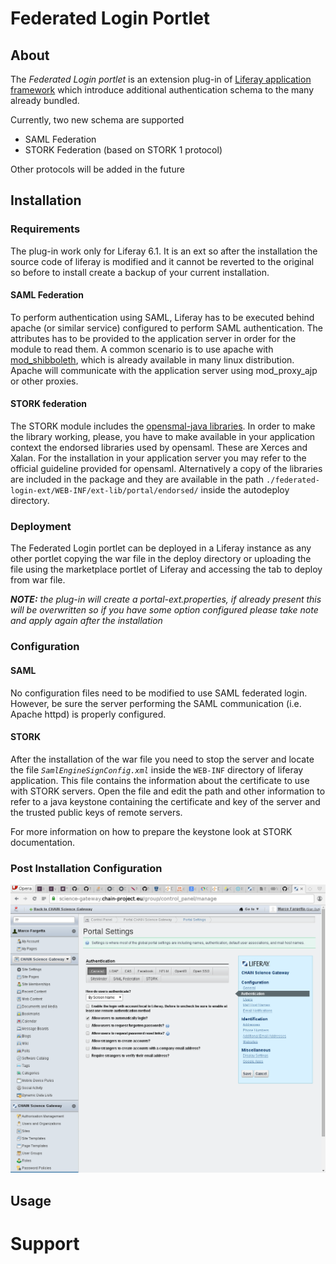 # Federated Login Portlet

## About

The *Federated Login portlet* is an extension plug-in of [Liferay application framework](http://www.liferay.com)
which introduce additional authentication schema to the many already bundled.

Currently, two new schema are supported
* SAML Federation
* STORK Federation (based on STORK 1 protocol)

Other protocols will be added in the future


## Installation

### Requirements

The plug-in work only for Liferay 6.1. It is an ext so after the
installation the source code of liferay is modified and it cannot be
reverted to the original so before to install create a backup of your
current installation.


#### SAML Federation

To perform authentication using SAML, Liferay has to be executed
behind apache (or similar service) configured to perform SAML
authentication. The attributes has to be provided to the application
server in order for the module to read them. A common scenario is to
use apache with [mod_shibboleth](https://shibboleth.net/products/),
which is already available in many linux distribution. Apache will
communicate with the application server using mod_proxy_ajp or other
proxies.

#### STORK federation

The STORK module includes the [opensmal-java
libraries](https://shibboleth.net/products/). In order to make the
library working, please, you have to make available in your application
context the endorsed libraries used by opensaml. These are Xerces and
Xalan. For the installation in your application server you may refer
to the official guideline provided for opensaml. Alternatively a copy
of the libraries are included in the package and they are available
in the path `./federated-login-ext/WEB-INF/ext-lib/portal/endorsed/`
inside the autodeploy directory.


### Deployment

The Federated Login portlet can be deployed in a Liferay instance as any other portlet
copying the war file in the deploy directory or uploading the file using the marketplace
portlet of Liferay and accessing the tab to deploy from war file.

*__NOTE:__ the plug-in will create a portal-ext.properties, if already present
this will be overwritten so if you have some option configured please take note
and apply again after the installation*




### Configuration

#### SAML

No configuration files need to be modified to use SAML federated login. However,
be sure the server performing the SAML communication (i.e. Apache httpd) is properly
configured.

#### STORK

After the installation of the war file you need to stop the server and
locate the file *`SamlEngineSignConfig.xml`* inside the `WEB-INF`
directory of liferay application.  This file contains the information
about the certificate to use with STORK servers. Open the file and
edit the path and other information to refer to a java keystone
containing the certificate and key of the server and the trusted
public keys of remote servers.

For more information on how to prepare the keystone look at STORK
documentation.



### Post Installation Configuration

![Liferay Authentication configuration](figures/Base.png)





## Usage

# Support
